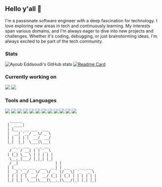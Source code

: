 ## Hello y'all 👋

I'm a passionate software engineer with a deep fascination for technology. I love exploring new areas in tech and continuously learning. My interests span various domains, and I'm always eager to dive into new projects and challenges. Whether it's coding, debugging, or just brainstorming ideas, I'm always excited to be part of the tech community.

### Stats

![Ayoub Eddaoudi's GitHub stats](https://github-readme-stats.vercel.app/api?username=ayoubedd&show_icons=true&theme=dark&hide_border=true)
[![Readme Card](https://github-readme-stats.vercel.app/api/top-langs/?username=ayoubedd&hide=html&hide_title=true&hide_border=true&layout=compact&langs_count=8&theme=dark)]([https://github.com/anuraghazra/github-readme-stats](https://github.com/ayoubedd/webserv))

### Currently working on

<a href="https://github.com/ayoubedd/lc3-vm"><img src="https://github-readme-stats.vercel.app/api/pin/?username=ayoubedd&repo=lc3-vm&hide_border=true&theme=dark" /></a>
<a href="https://github.com/ayoubedd/ayoubedd.me"><img src="https://github-readme-stats.vercel.app/api/pin/?username=ayoubedd&repo=ayoubedd.me&hide_border=true&theme=dark" /></a>

### Tools and Languages

<p>
<img src="https://img.shields.io/badge/RUST-red?style=for-the-badge&logo=rust"/>
<img src="https://img.shields.io/badge/C/C++-blue?style=for-the-badge&logo=cplusplus" />
<img src="https://img.shields.io/badge/Node-green?style=for-the-badge&logo=javascript" />
<img src="https://img.shields.io/badge/TypeScript-grey?style=for-the-badge&logo=typescript" />
<img src="https://img.shields.io/badge/css-blue?style=for-the-badge&logo=css3" />
<img src="https://img.shields.io/badge/Html-white?style=for-the-badge&logo=html5" />
<img src="https://img.shields.io/badge/Nestjs-red?style=for-the-badge&logo=nestjs" />
<img src="https://img.shields.io/badge/Svelte-white?style=for-the-badge&logo=svelte" />
<img src="https://img.shields.io/badge/Nix-white?style=for-the-badge&logo=nixos" />
<img src="https://img.shields.io/badge/Ansible-grey?style=for-the-badge&logo=ansible" />
<img src="https://img.shields.io/badge/Docker-white?style=for-the-badge&logo=docker" />
<img src="https://img.shields.io/badge/Bash-white?style=for-the-badge&logo=GNU Bash" />
</p>

```
  ______                                  
 |  ____|                                 
 | |__ _ __ ___  ___                      
 |  __| '__/ _ \/ _ \                     
 | |  | | |  __/  __/                     
 |_|  |_|  \___|\___|                     
   __ _ ___   _ _ __                      
  / _` / __| | | '_ \                     
 | (_| \__ \ | | | | |                    
  \__,_|___/ |_|_| |_|                    
  / _|                 | |                
 | |_ _ __ ___  ___  __| | ___  _ __ ___  
 |  _| '__/ _ \/ _ \/ _` |/ _ \| '_ ` _ \ 
 | | | | |  __/  __/ (_| | (_) | | | | | |
 |_| |_|  \___|\___|\__,_|\___/|_| |_| |_|
```
